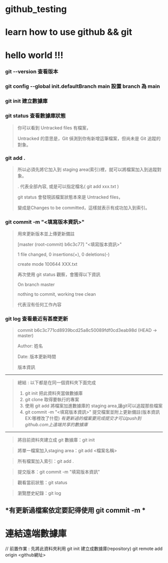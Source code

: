 # github_testing 
# learn how to use github && git 
# hello world !!!

### git --version 查看版本 

### git config --global init.defaultBranch main 設置 branch 為 main 

### git init 建立數據庫

### git status 查看數據庫狀態 
> 你可以看到 Untracked files 有檔案，
> 
> Untracked 的意思是，Git 偵測到你有新增這筆檔案，但尚未是 Git 追蹤的對象。

### git add .  
> 所以必須先將它加入到 staging area(索引)裡，就可以將檔案加入到追蹤對象。
> 
> . 代表全部內容, 或是可以指定檔名( git add xxx.txt )
> 
> git status 會發現該檔案狀態本來是 Untracked files，
> 
> 變成是Changes to be committed，這樣就表示有成功加入到索引。

### git commit -m "<填寫版本資訊>"   
> 用來更新版本並上傳更新備註
> 
> [master (root-commit) b6c3c77] "<填寫版本資訊>"
> 
> 1 file changed, 0 insertions(+), 0 deletions(-)
> 
> create mode 100644 XXX.txt
> 
> 再次使用 git status 觀察，會獲得以下資訊
> 
> On branch master
> 
> nothing to commit, working tree clean
> 
> 代表沒有任何工作內容

### git log 查看最近有甚麼更新
> commit b6c3c771cd8939bcd25a8c50089fdf0cd3eab98d (HEAD -> master)
> 
> Author: 姓名 <Email>
>
> Date:   版本更新時間
>
> 版本資訊
---

> 總結 : 以下都是在同一個資料夾下面完成 
> 1. git init 把此資料夾當做數據庫   
> 2. git clone 取得要執行的專案
> 3. 使用 git add 將檔案加進數據庫的 staging area,讓git可以追蹤那些檔案 
> 4. git commit -m "<填寫版本資訊>" 提交檔案並附上更新備註(版本資訊 EX:哪裡改了什麼) 
> *有更新過的檔案要完成提交才可以push到github.com上遠端共享的數據庫*
---
> 將目前資料夾建立成 git 數據庫：git init 

> 將單一檔案加入staging area：git add <檔案名稱>
  
> 所有檔案加入索引：git add .
  
> 提交版本：git commit -m "填寫版本資訊"
  
> 觀看當前狀態：git status
  
> 瀏覽歷史紀錄：git log

*有更新過檔案依定要記得使用 git commit -m *
---

# 連結遠端數據庫
// 前置作業 : 先將此資料夾利用 git init 建立成數據庫(repository)
git remote add origin <github網址>




